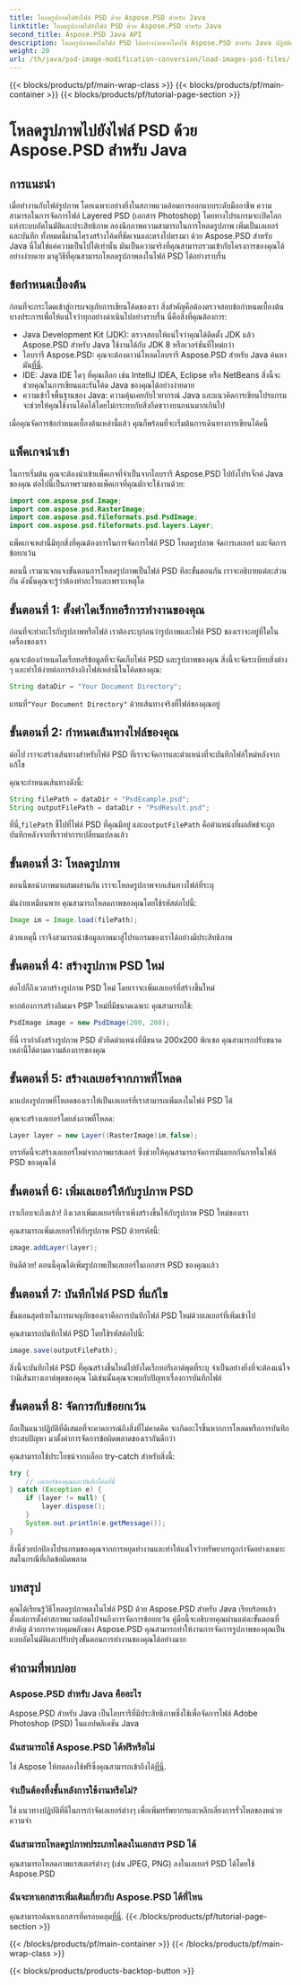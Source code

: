 ```yaml
---
title: โหลดรูปภาพไปยังไฟล์ PSD ด้วย Aspose.PSD สำหรับ Java
linktitle: โหลดรูปภาพไปยังไฟล์ PSD ด้วย Aspose.PSD สำหรับ Java
second_title: Aspose.PSD Java API
description: โหลดรูปภาพลงในไฟล์ PSD ได้อย่างง่ายดายโดยใช้ Aspose.PSD สำหรับ Java ปฏิบัติตามคำแนะนำทีละขั้นตอนนี้เพื่อทำให้งานการจัดการภาพของคุณเป็นแบบอัตโนมัติอย่างมีประสิทธิภาพ
weight: 20
url: /th/java/psd-image-modification-conversion/load-images-psd-files/
---
```


{{< blocks/products/pf/main-wrap-class >}}
{{< blocks/products/pf/main-container >}}
{{< blocks/products/pf/tutorial-page-section >}}

# โหลดรูปภาพไปยังไฟล์ PSD ด้วย Aspose.PSD สำหรับ Java

## การแนะนำ

เมื่อทำงานกับไฟล์รูปภาพ โดยเฉพาะอย่างยิ่งในสภาพแวดล้อมการออกแบบระดับมืออาชีพ ความสามารถในการจัดการไฟล์ Layered PSD (เอกสาร Photoshop) โดยทางโปรแกรมจะเปิดโลกแห่งระบบอัตโนมัติและประสิทธิภาพ ลองนึกภาพความสามารถในการโหลดรูปภาพ เพิ่มเป็นเลเยอร์ และบันทึก ทั้งหมดนี้ผ่านโครงสร้างโค้ดที่ชัดเจนและตรงไปตรงมา ด้วย Aspose.PSD สำหรับ Java นี่ไม่ใช่แค่ความเป็นไปได้เท่านั้น มันเป็นความจริงที่คุณสามารถรวมเข้ากับโครงการของคุณได้อย่างง่ายดาย มาดูวิธีที่คุณสามารถโหลดรูปภาพลงในไฟล์ PSD ได้อย่างราบรื่น

## ข้อกำหนดเบื้องต้น

ก่อนที่จะกระโดดเข้าสู่การผจญภัยการเขียนโค้ดของเรา สิ่งสำคัญคือต้องตรวจสอบข้อกำหนดเบื้องต้นบางประการเพื่อให้แน่ใจว่าทุกอย่างดำเนินไปอย่างราบรื่น นี่คือสิ่งที่คุณต้องการ:

- Java Development Kit (JDK): ตรวจสอบให้แน่ใจว่าคุณได้ติดตั้ง JDK แล้ว Aspose.PSD สำหรับ Java ใช้งานได้กับ JDK 8 หรือเวอร์ชันที่ใหม่กว่า
-  ไลบรารี Aspose.PSD: คุณจะต้องดาวน์โหลดไลบรารี Aspose.PSD สำหรับ Java ค้นหามัน[ที่นี่](https://releases.aspose.com/psd/java/).
- IDE: Java IDE ใดๆ ที่คุณเลือก เช่น IntelliJ IDEA, Eclipse หรือ NetBeans สิ่งนี้จะช่วยคุณในการเขียนและรันโค้ด Java ของคุณได้อย่างง่ายดาย
- ความเข้าใจพื้นฐานของ Java: ความคุ้นเคยกับไวยากรณ์ Java และแนวคิดการเขียนโปรแกรมจะช่วยให้คุณใช้งานโค้ดได้โดยไม่กระทบกับสิ่งกีดขวางบนถนนมากเกินไป

เมื่อคุณจัดการข้อกำหนดเบื้องต้นเหล่านี้แล้ว คุณก็พร้อมที่จะเริ่มต้นการเดินทางการเขียนโค้ดนี้

## แพ็คเกจนำเข้า

ในการเริ่มต้น คุณจะต้องนำเข้าแพ็คเกจที่จำเป็นจากไลบรารี Aspose.PSD ไปยังโปรเจ็กต์ Java ของคุณ ต่อไปนี้เป็นภาพรวมของแพ็คเกจที่คุณมักจะใช้งานด้วย:

```java
import com.aspose.psd.Image;
import com.aspose.psd.RasterImage;
import com.aspose.psd.fileformats.psd.PsdImage;
import com.aspose.psd.fileformats.psd.layers.Layer;
```

แพ็คเกจเหล่านี้มีทุกสิ่งที่คุณต้องการในการจัดการไฟล์ PSD โหลดรูปภาพ จัดการเลเยอร์ และจัดการข้อยกเว้น

ตอนนี้ เรามาแจกแจงขั้นตอนการโหลดรูปภาพเป็นไฟล์ PSD ทีละขั้นตอนกัน เราจะอธิบายแต่ละส่วนกัน ดังนั้นคุณจะรู้ว่าต้องทำอะไรและเพราะเหตุใด

## ขั้นตอนที่ 1: ตั้งค่าไดเร็กทอรีการทำงานของคุณ

ก่อนที่จะทำอะไรกับรูปภาพหรือไฟล์ เราต้องระบุก่อนว่ารูปภาพและไฟล์ PSD ของเราจะอยู่ที่ใดในเครื่องของเรา

คุณจะต้องกำหนดไดเร็กทอรีข้อมูลที่จะจัดเก็บไฟล์ PSD และรูปภาพของคุณ สิ่งนี้จะจัดระเบียบสิ่งต่าง ๆ และทำให้ง่ายต่อการอ้างอิงไฟล์เหล่านี้ในโค้ดของคุณ:

```java
String dataDir = "Your Document Directory";
```

 แทนที่`"Your Document Directory"` ด้วยเส้นทางจริงที่ไฟล์ของคุณอยู่ 

## ขั้นตอนที่ 2: กำหนดเส้นทางไฟล์ของคุณ

ต่อไป เราจะสร้างเส้นทางสำหรับไฟล์ PSD ที่เราจะจัดการและตำแหน่งที่จะบันทึกไฟล์ใหม่หลังจากแก้ไข

คุณจะกำหนดเส้นทางดังนี้:

```java
String filePath = dataDir + "PsdExample.psd";
String outputFilePath = dataDir + "PsdResult.psd";
```

 ที่นี่,`filePath` ชี้ไปที่ไฟล์ PSD ที่คุณมีอยู่ และ`outputFilePath` คือตำแหน่งที่ผลลัพธ์จะถูกบันทึกหลังจากที่เราทำการเปลี่ยนแปลงแล้ว

## ขั้นตอนที่ 3: โหลดรูปภาพ

ตอนนี้ขอนำภาพมาผสมผสานกัน เราจะโหลดรูปภาพจากเส้นทางไฟล์ที่ระบุ

มันง่ายเหมือนพาย คุณสามารถโหลดภาพของคุณโดยใช้รหัสต่อไปนี้:

```java
Image im = Image.load(filePath);
```

ด้วยเหตุนี้ เราจึงสามารถนำข้อมูลภาพมาสู่โปรแกรมของเราได้อย่างมีประสิทธิภาพ 

## ขั้นตอนที่ 4: สร้างรูปภาพ PSD ใหม่

ต่อไปก็ถึงเวลาสร้างรูปภาพ PSD ใหม่ โดยเราจะเพิ่มเลเยอร์ที่สร้างขึ้นใหม่

หากต้องการสร้างอิมเมจ PSP ใหม่ที่มีขนาดเฉพาะ คุณสามารถใช้:

```java
PsdImage image = new PsdImage(200, 200);
```

ที่นี่ เรากำลังสร้างรูปภาพ PSD ตัวยึดตำแหน่งที่มีขนาด 200x200 พิกเซล คุณสามารถปรับขนาดเหล่านี้ได้ตามความต้องการของคุณ

## ขั้นตอนที่ 5: สร้างเลเยอร์จากภาพที่โหลด

มาแปลงรูปภาพที่โหลดของเราให้เป็นเลเยอร์ที่เราสามารถเพิ่มลงในไฟล์ PSD ได้

คุณจะสร้างเลเยอร์โดยส่งภาพที่โหลด:

```java
Layer layer = new Layer((RasterImage)im,false);
```

บรรทัดนี้จะสร้างเลเยอร์ใหม่จากภาพแรสเตอร์ ซึ่งช่วยให้คุณสามารถจัดการมันแยกกันภายในไฟล์ PSD ของคุณได้

## ขั้นตอนที่ 6: เพิ่มเลเยอร์ให้กับรูปภาพ PSD

เราเกือบจะถึงแล้ว! ถึงเวลาเพิ่มเลเยอร์ที่เราเพิ่งสร้างขึ้นให้กับรูปภาพ PSD ใหม่ของเรา

คุณสามารถเพิ่มเลเยอร์ให้กับรูปภาพ PSD ด้วยรหัสนี้:

```java
image.addLayer(layer);
```

ยินดีด้วย! ตอนนี้คุณได้เพิ่มรูปภาพเป็นเลเยอร์ในเอกสาร PSD ของคุณแล้ว

## ขั้นตอนที่ 7: บันทึกไฟล์ PSD ที่แก้ไข

ขั้นตอนสุดท้ายในการผจญภัยของเราคือการบันทึกไฟล์ PSD ใหม่ด้วยเลเยอร์ที่เพิ่มเข้าไป

คุณสามารถบันทึกไฟล์ PSD โดยใช้รหัสต่อไปนี้:

```java
image.save(outputFilePath);
```

สิ่งนี้จะบันทึกไฟล์ PSD ที่คุณสร้างขึ้นใหม่ไปยังไดเร็กทอรีเอาต์พุตที่ระบุ จำเป็นอย่างยิ่งที่จะต้องแน่ใจว่ามีเส้นทางเอาต์พุตของคุณ ไม่เช่นนั้นคุณจะพบกับปัญหาเรื่องการบันทึกไฟล์

## ขั้นตอนที่ 8: จัดการกับข้อยกเว้น

ถือเป็นแนวปฏิบัติที่ดีเสมอที่จะคาดการณ์ถึงสิ่งที่ไม่คาดคิด จะเกิดอะไรขึ้นหากการโหลดหรือการบันทึกประสบปัญหา มาตั้งค่าการจัดการข้อผิดพลาดของเรากันดีกว่า

คุณสามารถใช้ประโยชน์จากบล็อก try-catch สำหรับสิ่งนี้:

```java
try {
    // เลเยอร์ของคุณและบันทึกโค้ดที่นี่
} catch (Exception e) {
    if (layer != null) {
        layer.dispose();
    }
    System.out.println(e.getMessage());
}
```

สิ่งนี้ช่วยปกป้องโปรแกรมของคุณจากการหยุดทำงานและทำให้แน่ใจว่าทรัพยากรถูกกำจัดอย่างเหมาะสมในกรณีที่เกิดข้อผิดพลาด

## บทสรุป

คุณได้เรียนรู้วิธีโหลดรูปภาพลงในไฟล์ PSD ด้วย Aspose.PSD สำหรับ Java เรียบร้อยแล้ว ตั้งแต่การตั้งค่าสภาพแวดล้อมไปจนถึงการจัดการข้อยกเว้น คู่มือนี้จะอธิบายคุณผ่านแต่ละขั้นตอนที่สำคัญ ด้วยการควบคุมพลังของ Aspose.PSD คุณสามารถทำให้งานการจัดการรูปภาพของคุณเป็นแบบอัตโนมัติและปรับปรุงขั้นตอนการทำงานของคุณได้อย่างมาก


## คำถามที่พบบ่อย

### Aspose.PSD สำหรับ Java คืออะไร

Aspose.PSD สำหรับ Java เป็นไลบรารีที่มีประสิทธิภาพซึ่งใช้เพื่อจัดการไฟล์ Adobe Photoshop (PSD) ในแอปพลิเคชัน Java

### ฉันสามารถใช้ Aspose.PSD ได้ฟรีหรือไม่

 ใช่ Aspose ให้ทดลองใช้ฟรีซึ่งคุณสามารถเข้าถึงได้[ที่นี่](https://releases.aspose.com/).

### จำเป็นต้องทิ้งชั้นหลังการใช้งานหรือไม่?

ใช่ แนวทางปฏิบัติที่ดีในการกำจัดเลเยอร์ต่างๆ เพื่อเพิ่มทรัพยากรและหลีกเลี่ยงการรั่วไหลของหน่วยความจำ

### ฉันสามารถโหลดรูปภาพประเภทใดลงในเอกสาร PSD ได้

คุณสามารถโหลดภาพแรสเตอร์ต่างๆ (เช่น JPEG, PNG) ลงในเลเยอร์ PSD ได้โดยใช้ Aspose.PSD

### ฉันจะหาเอกสารเพิ่มเติมเกี่ยวกับ Aspose.PSD ได้ที่ไหน

 คุณสามารถค้นหาเอกสารที่ครอบคลุม[ที่นี่](https://reference.aspose.com/psd/java/).
{{< /blocks/products/pf/tutorial-page-section >}}

{{< /blocks/products/pf/main-container >}}
{{< /blocks/products/pf/main-wrap-class >}}

{{< blocks/products/products-backtop-button >}}
